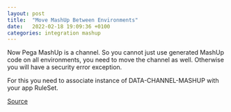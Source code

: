 ```yaml
---
layout: post
title:  "Move MashUp Between Environments"
date:   2022-02-18 19:09:36 +0100
categories: integration mashup
---
```


Now Pega MashUp is a channel. So you cannot just use generated MashUp code on all environments, you need to move the channel as well. Otherwise you will have a security error exception.

For this you need to associate instance of DATA-CHANNEL-MASHUP with your app RuleSet.

[Source](https://docs.pega.com/keeping-current-pega/85/migrating-existing-mashups)